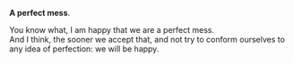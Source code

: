 **A perfect mess**.  

You know what, I am happy that we are a perfect mess.  
And I think, the sooner we accept that, and not try to conform ourselves to any idea of perfection: we will be happy.  
